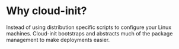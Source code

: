 # Why cloud-init?

Instead of using distribution specific scripts to configure your Linux machines.
Cloud-init bootstraps and abstracts much of the package management to make deployments
easier.
